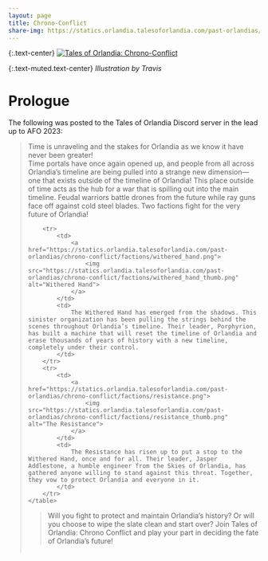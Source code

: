 ```yaml
---
layout: page
title: Chrono-Conflict
share-img: https://statics.orlandia.talesoforlandia.com/past-orlandias/chrono-conflict/chrono_conflict_logo.png
---
```


{:.text-center}
[![Tales of Orlandia: Chrono-Conflict](https://statics.orlandia.talesoforlandia.com/past-orlandias/chrono-conflict/chrono_conflict_logo_thumb.png)](https://statics.orlandia.talesoforlandia.com/past-orlandias/chrono-conflict/chrono_conflict_logo.png)

{:.text-muted.text-center}
*Illustration by Travis*

# Prologue

The following was posted to the Tales of Orlandia Discord server in the lead up to AFO 2023:

> Time is unraveling and the stakes for Orlandia as we know it have never been greater!   
> Time portals have once again opened up, and people from all across Orlandia’s timeline are being pulled into a strange new dimension—one that exists outside of the timeline of Orlandia! This place outside of time acts as the hub for a war that is spilling out into the main timeline. Feudal warriors battle drones from the future while ray guns face off against cold steel blades. Two factions fight for the very future of Orlandia!   
> <table class="table">
        <tr>
            <td>
                <a href="https://statics.orlandia.talesoforlandia.com/past-orlandias/chrono-conflict/factions/withered_hand.png">
                    <img src="https://statics.orlandia.talesoforlandia.com/past-orlandias/chrono-conflict/factions/withered_hand_thumb.png" alt="Withered Hand">
                </a>
            </td>
            <td>
                The Withered Hand has emerged from the shadows. This sinister organization has been pulling the strings behind the scenes throughout Orlandia’s timeline. Their leader, Porphyrion, has built a machine that will reset the timeline of Orlandia and erase thousands of years of history with a new timeline, completely under their control.
            </td>
        </tr>
        <tr>
            <td>
                <a href="https://statics.orlandia.talesoforlandia.com/past-orlandias/chrono-conflict/factions/resistance.png">
                    <img src="https://statics.orlandia.talesoforlandia.com/past-orlandias/chrono-conflict/factions/resistance_thumb.png" alt="The Resistance">
                </a>
            </td>
            <td>
                The Resistance has risen up to put a stop to the Withered Hand, once and for all. Their leader, Jasper Addlestone, a humble engineer from the Skies of Orlandia, has gathered anyone willing to stand against this threat. Together, they vow to protect Orlandia and everyone in it.
            </td>
        </tr>
    </table>
> Will you fight to protect and maintain Orlandia’s history? Or will you choose to wipe the slate clean and start over? Join Tales of Orlandia: Chrono Conflict and play your part in deciding the fate of Orlandia’s future!